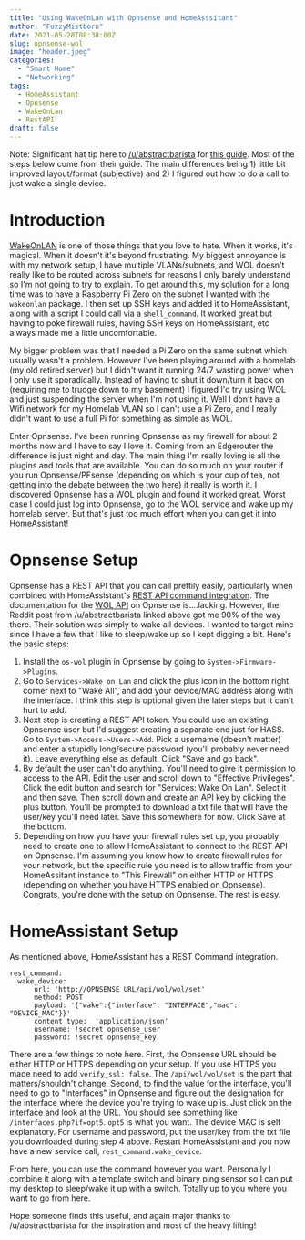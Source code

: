 ```yaml
---
title: "Using WakeOnLan with Opnsense and HomeAsssitant"
author: "FuzzyMistborn"
date: 2021-05-28T08:38:00Z
slug: opnsense-wol
image: "header.jpeg"
categories:
  - "Smart Home"
  - "Networking"
tags:
  - HomeAssistant
  - Opnsense
  - WakeOnLan
  - RestAPI
draft: false
---
```


Note: Significant hat tip here to [/u/abstractbarista](https://www.reddit.com/user/abstractbarista/) for [this guide](https://www.reddit.com/r/homeassistant/comments/bxniet/turn_on_lg_webos_tv_across_subnets_via_opnsense/).  Most of the steps below come from their guide.  The main differences being 1) little bit improved layout/format (subjective) and 2) I figured out how to do a call to just wake a single device.

# Introduction

[WakeOnLAN](https://en.wikipedia.org/wiki/Wake-on-LAN) is one of those things that you love to hate.  When it works, it's magical.  When it doesn't it's beyond frustrating.  My biggest annoyance is with my network setup, I have multiple VLANs/subnets, and WOL doesn't really like to be routed across subnets for reasons I only barely understand so I'm not going to try to explain.  To get around this, my solution for a long time was to have a Raspberry Pi Zero on the subnet I wanted with the `wakeonlan` package.  I then set up SSH keys and added it to HomeAssistant, along with a script I could call via a `shell_command`.  It worked great but having to poke firewall rules, having SSH keys on HomeAssistant, etc always made me a little uncomfortable.  

My bigger problem was that I needed a Pi Zero on the same subnet which usually wasn't a problem.  However I've been playing around with a homelab (my old retired server) but I didn't want it running 24/7 wasting power when I only use it sporadically.  Instead of having to shut it down/turn it back on (requiring me to trudge down to my basement) I figured I'd try using WOL and just suspending the server when I'm not using it.  Well I don't have a Wifi network for my Homelab VLAN so I can't use a Pi Zero, and I really didn't want to use a full Pi for something as simple as WOL.

Enter Opnsense.  I've been running Opnsense as my firewall for about 2 months now and I have to say I love it.  Coming from an Edgerouter the difference is just night and day.  The main thing I'm really loving is all the plugins and tools that are available.  You can do so much on your router if you run Opnsense/PFsense (depending on which is your cup of tea, not getting into the debate between the two here) it really is worth it.  I discovered Opnsense has a WOL plugin and found it worked great.  Worst case I could just log into Opnsense, go to the WOL service and wake up my homelab server.  But that's just too much effort when you can get it into HomeAssistant!

# Opnsense Setup

Opnsense has a REST API that you can call prettily easily, particularly when combined with HomeAssistant's [REST API command integration](https://www.home-assistant.io/integrations/rest_command/).  The documentation for the [WOL API](https://wiki.opnsense.org/development/api/plugins/wol.html) on Opnsense is....lacking.  However, the Reddit post from /u/abstractbarista linked above got me 90% of the way there.  Their solution was simply to wake all devices.  I wanted to target mine since I have a few that I like to sleep/wake up so I kept digging a bit.  Here's the basic steps:

1) Install the `os-wol` plugin in Opnsense by going to `System->Firmware->Plugins`.
2) Go to `Services->Wake on Lan` and click the plus icon in the bottom right corner next to "Wake All", and add your device/MAC address along with the interface.  I think this step is optional given the later steps but it can't hurt to add.
3) Next step is creating a REST API token.  You could use an existing Opnsense user but I'd suggest creating a separate one just for HASS.  Go to `System->Access->Users->Add`.  Pick a username (doesn't matter) and enter a stupidly long/secure password (you'll probably never need it).  Leave everything else as default. Click "Save and go back".
4) By default the user can't do anything.  You'll need to give it permission to access to the API.  Edit the user and scroll down to "Effective Privileges".  Click the edit button and search for "Services: Wake On Lan".  Select it and then save.  Then scroll down and create an API key by clicking the plus button.  You'll be prompted to download a txt file that will have the user/key you'll need later.  Save this somewhere for now.  Click Save at the bottom.
5) Depending on how you have your firewall rules set up, you probably need to create one to allow HomeAssistant to connect to the REST API on Opnsense.  I'm assuming you know how to create firewall rules for your network, but the specific rule you need is to allow traffic from your HomeAssitant instance to "This Firewall" on either HTTP or HTTPS (depending on whether you have HTTPS enabled on Opnsense).  Congrats, you're done with the setup on Opnsense.  The rest is easy.

# HomeAssistant Setup

As mentioned above, HomeAssistant has a REST Command integration.  

```
rest_command:
  wake_device:
      url: 'http://OPNSENSE_URL/api/wol/wol/set'
      method: POST
      payload: '{"wake":{"interface": "INTERFACE","mac": "DEVICE_MAC"}}'
      content_type:  'application/json'
      username: !secret opnsense_user
      password: !secret opnsense_key
```

There are a few things to note here.  First, the Opnsense URL should be either HTTP or HTTPS depending on your setup.  If you use HTTPS you made need to add `verify_ssl: false`.  The `/api/wol/wol/set` is the part that matters/shouldn't change.  Second, to find the value for the interface, you'll need to go to "Interfaces" in Opnsense and figure out the designation for the interface where the device you're trying to wake up is.  Just click on the interface and look at the URL.  You should see something like `/interfaces.php?if=opt5`.  `opt5` is what you want.  The device MAC is self explanatory.  For username and password, put the user/key from the txt file you downloaded during step 4 above.  Restart HomeAssistant and you now have a new service call, `rest_command.wake_device`.

From here, you can use the command however you want.  Personally I combine it along with a template switch and binary ping sensor so I can put my desktop to sleep/wake it up with a switch.  Totally up to you where you want to go from here.

Hope someone finds this useful, and again major thanks to /u/abstractbarista for the inspiration and most of the heavy lifting!